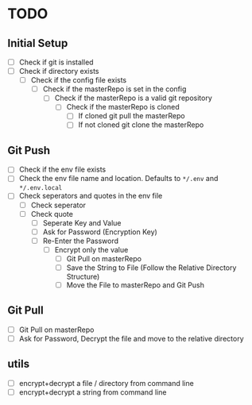 <!--
 Copyright (c) 2023 Sanjib Kumar Sen <mail@sanjibsen.com>

 This software is released under the MIT License.
 https://opensource.org/licenses/MIT
-->

# TODO

## Initial Setup

- [ ] Check if git is installed
- [ ] Check if directory exists
  - [ ] Check if the config file exists
    - [ ] Check if the masterRepo is set in the config
      - [ ] Check if the masterRepo is a valid git repository
        - [ ] Check if the masterRepo is cloned
          - [ ] If cloned git pull the masterRepo
          - [ ] If not cloned git clone the masterRepo

## Git Push

- [ ] Check if the env file exists
- [ ] Check the env file name and location. Defaults to `*/.env` and `*/.env.local`
- [ ] Check seperators and quotes in the env file
  - [ ] Check seperator
  - [ ] Check quote
    - [ ] Seperate Key and Value
    - [ ] Ask for Password (Encryption Key)
    - [ ] Re-Enter the Password
      - [ ] Encrypt only the value
        - [ ] Git Pull on masterRepo
        - [ ] Save the String to File (Follow the Relative Directory Structure)
        - [ ] Move the File to masterRepo and Git Push

## Git Pull

- [ ] Git Pull on masterRepo
- [ ] Ask for Password, Decrypt the file and move to the relative directory

## utils

- [ ] encrypt+decrypt a file / directory from command line
- [ ] encrypt+decrypt a string from command line
